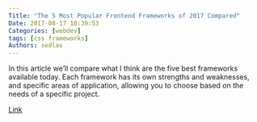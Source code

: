 ```yaml
---
Title: "The 5 Most Popular Frontend Frameworks of 2017 Compared"
Date: 2017-08-17 10:39:53
Categories: [webdev]
tags: [css frameworks]
Authors: sedlav
---
```


In this article we’ll compare what I think are the five best frameworks available today. Each framework has its own strengths and weaknesses, and specific areas of application, allowing you to choose based on the needs of a specific project.

[Link](https://www.sitepoint.com/5-most-popular-frontend-frameworks-compared/)
